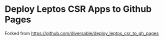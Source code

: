 # Deploy Leptos CSR Apps to Github Pages

Forked from https://github.com/diversable/deploy_leptos_csr_to_gh_pages
